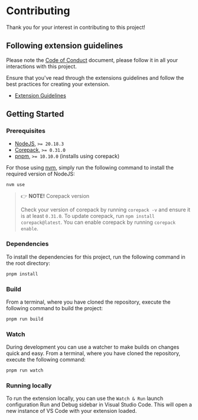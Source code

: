 # Contributing

Thank you for your interest in contributing to this project!

## Following extension guidelines

Please note the [Code of Conduct](CODE_OF_CONDUCT.md) document, please follow it in all your interactions with this project.

Ensure that you've read through the extensions guidelines and follow the best practices for creating your extension.

- [Extension Guidelines](https://code.visualstudio.com/api/references/extension-guidelines)

## Getting Started

### Prerequisites

- [NodeJS](https://nodejs.org/), `>= 20.18.3`
- [Corepack](https://nodejs.org/docs/latest-v22.x/api/corepack.html), `>= 0.31.0`
- [pnpm](https://pnpm.io/), `>= 10.10.0` (installs using corepack)

For those using [nvm](https://github.com/nvm-sh/nvm), simply run the following command to install the required version of NodeJS:

```
nvm use
```

> 👉 **NOTE!** Corepack version
>
> Check your version of corepack by running `corepack -v` and ensure it is at least `0.31.0`. To update corepack, run `npm install corepack@latest`. You can enable corepack by running `corepack enable`.

### Dependencies

To install the dependencies for this project, run the following command in the root directory:

```bash
pnpm install
```

### Build

From a terminal, where you have cloned the repository, execute the following command to build the project:

```bash
pnpm run build
```

### Watch

During development you can use a watcher to make builds on changes quick and easy. From a terminal, where you have cloned the repository, execute the following command:

```bash
pnpm run watch
```

### Running locally

To run the extension locally, you can use the `Watch & Run` launch configuration Run and Debug sidebar in Visual Studio Code. This will open a new instance of VS Code with your extension loaded.
